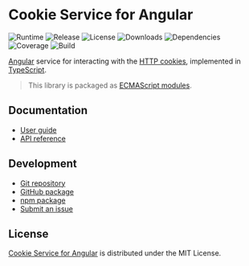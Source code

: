# Cookie Service for Angular
![Runtime](https://img.shields.io/npm/dependency-version/@cedx/ngx-cookies/peer/@angular/core.svg) ![Release](https://img.shields.io/npm/v/@cedx/ngx-cookies.svg) ![License](https://img.shields.io/npm/l/@cedx/ngx-cookies.svg) ![Downloads](https://img.shields.io/npm/dt/@cedx/ngx-cookies.svg) ![Dependencies](https://david-dm.org/cedx/ngx-cookies.js.svg) ![Coverage](https://coveralls.io/repos/github/cedx/ngx-cookies.js/badge.svg) ![Build](https://github.com/cedx/ngx-cookies.js/workflows/build/badge.svg)

[Angular](https://angular.io) service for interacting with the [HTTP cookies](https://developer.mozilla.org/en-US/docs/Web/HTTP/Cookies), implemented in [TypeScript](https://www.typescriptlang.org).

> This library is packaged as [ECMAScript modules](https://nodejs.org/api/esm.html).

## Documentation
- [User guide](https://dev.belin.io/ngx-cookies.js)
- [API reference](https://dev.belin.io/ngx-cookies.js/api)

## Development
- [Git repository](https://github.com/cedx/ngx-cookies.js)
- [GitHub package](https://github.com/cedx/ngx-cookies.js/packages)
- [npm package](https://www.npmjs.com/package/@cedx/ngx-cookies)
- [Submit an issue](https://github.com/cedx/ngx-cookies.js/issues)

## License
[Cookie Service for Angular](https://dev.belin.io/ngx-cookies.js) is distributed under the MIT License.
